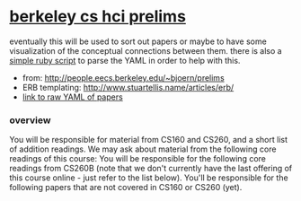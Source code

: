 [berkeley cs hci prelims][view]
===============================

eventually this will be used to sort out papers or maybe to have some
visualization of the conceptual connections between them. there is also a
[simple ruby script](/_data/parse.rb) to parse the YAML in order to help with
this.

- from: http://people.eecs.berkeley.edu/~bjoern/prelims
- ERB templating: http://www.stuartellis.name/articles/erb/
- [link to raw YAML of papers](/_data/papers.yaml)


### overview

You will be responsible for material from CS160 and CS260, and a short list of
addition readings. We may ask about material from the following core readings
of this course: You will be responsible for the following core readings from
CS260B (note that we don't currently have the last offering of this course
online - just refer to the list below). You'll be responsible for the following
papers that are not covered in CS160 or CS260 (yet).

[view]:https://jeremywrnr.com/hci-prelims/

